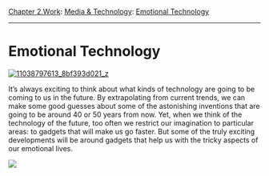 [Chapter 2.Work](https://www.theschooloflife.com/thebookoflife/category/work/): [Media & Technology](https://www.theschooloflife.com/thebookoflife/category/work/media-and-technology/): [Emotional Technology](https://www.theschooloflife.com/thebookoflife/emotional-technology/)

* * *

# Emotional Technology

[![11038797613_8bf393d021_z](https://www.theschooloflife.com/thebookoflife/wp-content/uploads/2016/03/11038797613_8bf393d021_z.jpg)](http://www.thebookoflife.org/wp-content/uploads/2016/03/11038797613_8bf393d021_z.jpg)

It’s always exciting to think about what kinds of technology are going to be coming to us in the future. By extrapolating from current trends, we can make some good guesses about some of the astonishing inventions that are going to be around 40 or 50 years from now. Yet, when we think of the technology of the future, too often we restrict our imagination to particular areas: to&nbsp;gadgets that will make us go faster. But some of the truly exciting developments will be around gadgets that help us with the tricky aspects of our emotional lives.

[![](https://img.youtube.com/vi/5u45-x0-zoY/0.jpg)](https://www.youtube.com/embed/5u45-x0-zoY '')

